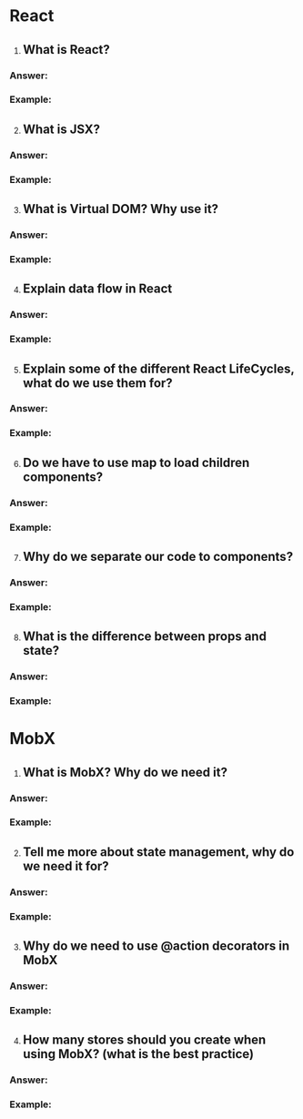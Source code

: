 # React

1. ## What is React?

### Answer:

### Example:

2. ## What is JSX?

### Answer:

### Example:

3. ## What is Virtual DOM? Why use it?

### Answer:

### Example:

4. ## Explain data flow in React

### Answer:

### Example:

5. ## Explain some of the different React LifeCycles, what do we use them for?

### Answer:

### Example:

6. ## Do we have to use map to load children components?

### Answer:

### Example:

7. ## Why do we separate our code to components?

### Answer:

### Example:

8. ## What is the difference between ​props ​and ​state​?

### Answer:

### Example:

# MobX

1. ## What is MobX? Why do we need it?

### Answer:

### Example:

2. ## Tell me more about state management, why do we need it for?

### Answer:

### Example:

3. ## Why do we need to use @action decorators in MobX

### Answer:

### Example:

4. ## How many stores should you create when using MobX? (what is the best practice)

### Answer:

### Example:
